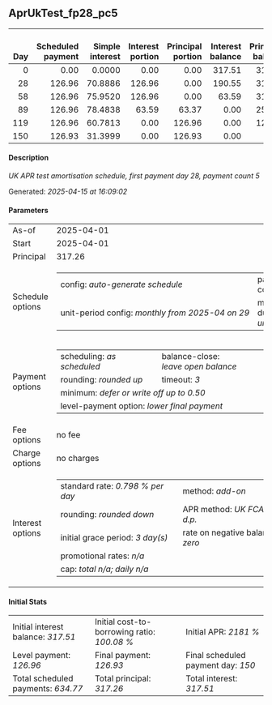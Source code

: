 <h2>AprUkTest_fp28_pc5</h2><table><thead style="vertical-align: bottom;"><th style="text-align: right;">Day</th><th style="text-align: right;">Scheduled payment</th><th style="text-align: right;">Simple interest</th><th style="text-align: right;">Interest portion</th><th style="text-align: right;">Principal portion</th><th style="text-align: right;">Interest balance</th><th style="text-align: right;">Principal balance</th><th style="text-align: right;">Total simple interest</th><th style="text-align: right;">Total interest</th><th style="text-align: right;">Total principal</th></thead><tr style="text-align: right;"><td class="ci00">0</td><td class="ci01" style="white-space: nowrap;">0.00</td><td class="ci02">0.0000</td><td class="ci03">0.00</td><td class="ci04">0.00</td><td class="ci05">317.51</td><td class="ci06">317.26</td><td class="ci07">0.0000</td><td class="ci08">0.00</td><td class="ci09">0.00</td></tr><tr style="text-align: right;"><td class="ci00">28</td><td class="ci01" style="white-space: nowrap;">126.96</td><td class="ci02">70.8886</td><td class="ci03">126.96</td><td class="ci04">0.00</td><td class="ci05">190.55</td><td class="ci06">317.26</td><td class="ci07">70.8886</td><td class="ci08">126.96</td><td class="ci09">0.00</td></tr><tr style="text-align: right;"><td class="ci00">58</td><td class="ci01" style="white-space: nowrap;">126.96</td><td class="ci02">75.9520</td><td class="ci03">126.96</td><td class="ci04">0.00</td><td class="ci05">63.59</td><td class="ci06">317.26</td><td class="ci07">146.8406</td><td class="ci08">253.92</td><td class="ci09">0.00</td></tr><tr style="text-align: right;"><td class="ci00">89</td><td class="ci01" style="white-space: nowrap;">126.96</td><td class="ci02">78.4838</td><td class="ci03">63.59</td><td class="ci04">63.37</td><td class="ci05">0.00</td><td class="ci06">253.89</td><td class="ci07">225.3244</td><td class="ci08">317.51</td><td class="ci09">63.37</td></tr><tr style="text-align: right;"><td class="ci00">119</td><td class="ci01" style="white-space: nowrap;">126.96</td><td class="ci02">60.7813</td><td class="ci03">0.00</td><td class="ci04">126.96</td><td class="ci05">0.00</td><td class="ci06">126.93</td><td class="ci07">286.1057</td><td class="ci08">317.51</td><td class="ci09">190.33</td></tr><tr style="text-align: right;"><td class="ci00">150</td><td class="ci01" style="white-space: nowrap;">126.93</td><td class="ci02">31.3999</td><td class="ci03">0.00</td><td class="ci04">126.93</td><td class="ci05">0.00</td><td class="ci06">0.00</td><td class="ci07">317.5056</td><td class="ci08">317.51</td><td class="ci09">317.26</td></tr></table><p><h4>Description</h4><i>UK APR test amortisation schedule, first payment day 28, payment count 5</i></p><p>Generated: <i>2025-04-15 at 16:09:02</i></p><h4>Parameters</h4><table><tr><td>As-of</td><td>2025-04-01</td></tr><tr><td>Start</td><td>2025-04-01</td></tr><tr><td>Principal</td><td>317.26</td></tr><tr><td>Schedule options</td><td><table><tr><td>config: <i>auto-generate schedule</i></td><td>payment count: <i>5</i></td></tr><tr><td style="white-space: nowrap;">unit-period config: <i>monthly from 2025-04 on 29</i></td><td>max duration: <i>unlimited</i></td></tr></table></td></tr><tr><td>Payment options</td><td><table><tr><td>scheduling: <i>as scheduled</i></td><td>balance-close: <i>leave&nbsp;open&nbsp;balance</i></td></tr><tr><td>rounding: <i>rounded up</i></td><td>timeout: <i>3</i></td></tr><tr><td colspan='2'>minimum: <i>defer&nbsp;or&nbsp;write&nbsp;off&nbsp;up&nbsp;to&nbsp;0.50</i></td></tr><tr><td colspan='2'>level-payment option: <i>lower&nbsp;final&nbsp;payment</i></td></tr></table></td></tr><tr><td>Fee options</td><td>no fee</td></tr><tr><td>Charge options</td><td>no charges</td></tr><tr><td>Interest options</td><td><table><tr><td>standard rate: <i>0.798 % per day</i></td><td>method: <i>add-on</i></td></tr><tr><td>rounding: <i>rounded down</i></td><td>APR method: <i>UK FCA to 1 d.p.</i></td></tr><tr><td>initial grace period: <i>3 day(s)</i></td><td>rate on negative balance: <i>zero</i></td></tr><tr><td colspan="2">promotional rates: <i><i>n/a</i></i></td></tr><tr><td colspan="2">cap: <i>total <i>n/a</i>; daily <i>n/a</i></td></tr></table></td></tr></table><h4>Initial Stats</h4><table><tr><td>Initial interest balance: <i>317.51</i></td><td>Initial cost-to-borrowing ratio: <i>100.08 %</i></td><td>Initial APR: <i>2181 %</i></td></tr><tr><td>Level payment: <i>126.96</i></td><td>Final payment: <i>126.93</i></td><td>Final scheduled payment day: <i>150</i></td></tr><tr><td>Total scheduled payments: <i>634.77</i></td><td>Total principal: <i>317.26</i></td><td>Total interest: <i>317.51</i></td></tr></table>